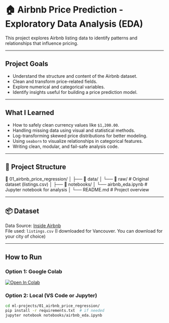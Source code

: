 
# 🏠 Airbnb Price Prediction - Exploratory Data Analysis (EDA)

This project explores Airbnb listing data to identify patterns and relationships that influence pricing.

---

## Project Goals

- Understand the structure and content of the Airbnb dataset.
- Clean and transform price-related fields.
- Explore numerical and categorical variables.
- Identify insights useful for building a price prediction model.

---

## What I Learned

- How to safely clean currency values like `$1,200.00`.
- Handling missing data using visual and statistical methods.
- Log-transforming skewed price distributions for better modeling.
- Using `seaborn` to visualize relationships in categorical features.
- Writing clean, modular, and fail-safe analysis code.

---

## 📂 Project Structure

📁 01_airbnb_price_regression/
│
├── 📁 data/
│ └── 📁 raw/ # Original dataset (listings.csv)
│
├── 📁 notebooks/
│ └── airbnb_eda.ipynb # Jupyter notebook for analysis
│
└── README.md # Project overview


---

## 📦 Dataset

Data Source: [Inside Airbnb](http://insideairbnb.com/get-the-data.html)  
File used: `listings.csv` (I downloaded for Vancouver. You can download for your city of choice)

---

## How to Run

### Option 1: Google Colab  
[![Open In Colab](https://colab.research.google.com/assets/colab-badge.svg)](https://colab.research.google.com/github/YOUR_USERNAME/ml-projects/blob/main/01_airbnb_price_regression/notebooks/airbnb_eda.ipynb)

### Option 2: Local (VS Code or Jupyter)
```bash
cd ml-projects/01_airbnb_price_regression/
pip install -r requirements.txt  # if needed
jupyter notebook notebooks/airbnb_eda.ipynb
